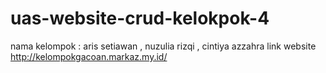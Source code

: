 # uas-website-crud-kelokpok-4
nama kelompok : aris setiawan , nuzulia rizqi , cintiya azzahra link website http://kelompokgacoan.markaz.my.id/
